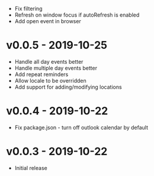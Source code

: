 - Fix filtering
- Refresh on window focus if autoRefresh is enabled
- Add open event in browser

# v0.0.5 - 2019-10-25
- Handle all day events better
- Handle multiple day events better
- Add repeat reminders
- Allow locale to be overridden
- Add support for adding/modifying locations

# v0.0.4 - 2019-10-22
- Fix package.json - turn off outlook calendar by default

# v0.0.3 - 2019-10-22
- Initial release
